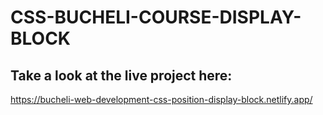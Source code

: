 # CSS-BUCHELI-COURSE-DISPLAY-BLOCK

## Take a look at the live project here:
https://bucheli-web-development-css-position-display-block.netlify.app/
